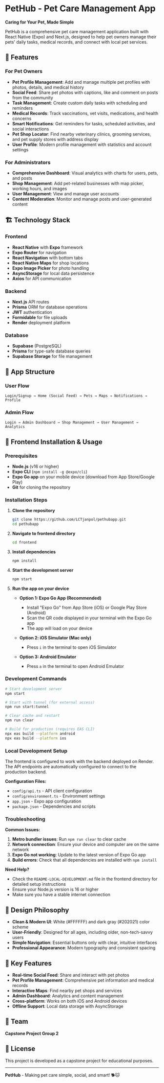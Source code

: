 # PetHub - Pet Care Management App

**Caring for Your Pet, Made Simple**

PetHub is a comprehensive pet care management application built with React Native (Expo) and Next.js, designed to help pet owners manage their pets' daily tasks, medical records, and connect with local pet services.

## 🐾 Features

### For Pet Owners
- **Pet Profile Management**: Add and manage multiple pet profiles with photos, details, and medical history
- **Social Feed**: Share pet photos with captions, like and comment on posts from the community
- **Task Management**: Create custom daily tasks with scheduling and reminders
- **Medical Records**: Track vaccinations, vet visits, medications, and health concerns
- **Smart Notifications**: Get reminders for tasks, scheduled activities, and social interactions
- **Pet Shop Locator**: Find nearby veterinary clinics, grooming services, and pet supply stores with address display
- **User Profile**: Modern profile management with statistics and account settings

### For Administrators
- **Comprehensive Dashboard**: Visual analytics with charts for users, pets, and posts
- **Shop Management**: Add pet-related businesses with map picker, working hours, and images
- **User Management**: View and manage user accounts
- **Content Moderation**: Monitor and manage posts and user-generated content

## 🏗️ Technology Stack

### Frontend
- **React Native** with **Expo** framework
- **Expo Router** for navigation
- **React Navigation** with bottom tabs
- **React Native Maps** for shop locations
- **Expo Image Picker** for photo handling
- **AsyncStorage** for local data persistence
- **Axios** for API communication

### Backend
- **Next.js** API routes
- **Prisma** ORM for database operations
- **JWT** authentication
- **Formidable** for file uploads
- **Render** deployment platform

### Database
- **Supabase** (PostgreSQL)
- **Prisma** for type-safe database queries
- **Supabase Storage** for file management

## 📱 App Structure

### User Flow
```
Login/Signup → Home (Social Feed) → Pets → Maps → Notifications → Profile
```

### Admin Flow
```
Login → Admin Dashboard → Shop Management → User Management → Analytics
```

## 📱 Frontend Installation & Usage

### Prerequisites
- **Node.js** (v16 or higher)
- **Expo CLI** (`npm install -g @expo/cli`)
- **Expo Go app** on your mobile device (download from App Store/Google Play)
- **Git** for cloning the repository

### Installation Steps

1. **Clone the repository**
   ```bash
   git clone https://github.com/LCTjanpol/pethubapp.git
   cd pethubapp
   ```

2. **Navigate to frontend directory**
   ```bash
   cd frontend
   ```

3. **Install dependencies**
   ```bash
   npm install
   ```

4. **Start the development server**
   ```bash
   npm start
   ```

5. **Run the app on your device**
   - **Option 1: Expo Go App (Recommended)**
     - Install "Expo Go" from App Store (iOS) or Google Play Store (Android)
     - Scan the QR code displayed in your terminal with the Expo Go app
     - The app will load on your device
   
   - **Option 2: iOS Simulator (Mac only)**
     - Press `i` in the terminal to open iOS Simulator
   
   - **Option 3: Android Emulator**
     - Press `a` in the terminal to open Android Emulator

### Development Commands

```bash
# Start development server
npm start

# Start with tunnel (for external access)
npm run start:tunnel

# Clear cache and restart
npm run clear

# Build for production (requires EAS CLI)
npx eas build --platform android
npx eas build --platform ios
```

### Local Development Setup

The frontend is configured to work with the backend deployed on Render. The API endpoints are automatically configured to connect to the production backend.

**Configuration Files:**
- `config/api.ts` - API client configuration
- `config/environment.ts` - Environment settings
- `app.json` - Expo app configuration
- `package.json` - Dependencies and scripts

### Troubleshooting

**Common Issues:**
1. **Metro bundler issues**: Run `npm run clear` to clear cache
2. **Network connection**: Ensure your device and computer are on the same network
3. **Expo Go not working**: Update to the latest version of Expo Go app
4. **Build errors**: Check that all dependencies are installed with `npm install`

**Need Help?**
- Check the `README-LOCAL-DEVELOPMENT.md` file in the frontend directory for detailed setup instructions
- Ensure your Node.js version is 16 or higher
- Make sure you have a stable internet connection

## 🎨 Design Philosophy

- **Clean & Modern UI**: White (#FFFFFF) and dark gray (#202021) color scheme
- **User-Friendly**: Designed for all ages, including older, non-tech-savvy users
- **Simple Navigation**: Essential buttons only with clear, intuitive interfaces
- **Professional Appearance**: Modern typography and consistent spacing

## 🌟 Key Features

- **Real-time Social Feed**: Share and interact with pet photos
- **Pet Profile Management**: Comprehensive pet information and medical records
- **Interactive Maps**: Find nearby pet shops and services
- **Admin Dashboard**: Analytics and content management
- **Cross-platform**: Works on both iOS and Android devices
- **Offline Support**: Local data storage with AsyncStorage

## 👥 Team

**Capstone Project Group 2**

## 📄 License

This project is developed as a capstone project for educational purposes.

---

**PetHub** - Making pet care simple, social, and smart! 🐕🐱